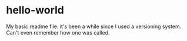 # hello-world
My basic readme file.
it's been a while since I used a versioning system. Can't even remember how one was called.
